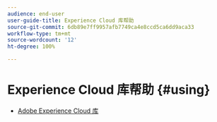 ```yaml
---
audience: end-user
user-guide-title: Experience Cloud 库帮助
source-git-commit: 6db89e7ff9957afb7749ca4e8ccd5ca6dd9aca33
workflow-type: tm+mt
source-wordcount: '12'
ht-degree: 100%

---
```



# Experience Cloud 库帮助 {#using}

+ [Adobe Experience Cloud 库](c-library-about/overview.md)
